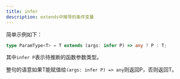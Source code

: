 ```yaml
---
title: infer
description: extends中推导的条件变量
---
```


简单示例如下：
``` typescript
type ParamType<T> = T extends (args: infer P) => any ? P : T;
```

其中`infer P`表示待推断的函数参数类型。

整句的语意如果T能赋值给`(args: infer P) => any`则返回P，否则返回T。


